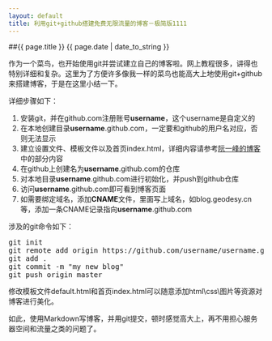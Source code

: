 ```yaml
---
layout: default
title: 利用git+github搭建免费无限流量的博客－极简版1111
---
```

##{{ page.title }}
{{ page.date | date_to_string }}

作为一个菜鸟，也开始使用git并尝试建立自己的博客啦。网上教程很多，讲得也特别详细和复杂。这里为了方便许多像我一样的菜鸟也能高大上地使用git+github来搭建博客，于是在这里小结一下。

详细步骤如下：

1. 安装git，并在github.com注册账号<b>username</b>，这个username是自定义的
2. 在本地创建目录<b>username</b>.github.com，一定要和github的用户名对应，否则无法显示
3. 建立设置文件、模板文件以及首页index.html，详细内容请参考<a href="http://www.ruanyifeng.com/blog/2012/08/blogging_with_jekyll.html" target="new">阮一峰的博客</a>中的部分内容
4. 在github上创建名为<b>username</b>.github.com的仓库
5. 对本地目录<b>username</b>.github.com进行初始化，并push到github仓库
6. 访问<b>username</b>.github.com即可看到博客页面
7. 如需要绑定域名，添加<b>CNAME</b>文件，里面写上域名，如blog.geodesy.cn等，添加一条CNAME记录指向<b>username</b>.github.com

涉及的git命令如下：
<pre>
git init
git remote add origin https://github.com/username/username.github.com.git
git add .
git commit -m "my new blog"
git push origin master
</pre>

修改模板文件default.html和首页index.html可以随意添加html\css\图片等资源对博客进行美化。

如此，使用Markdown写博客，并用git提交，顿时感觉高大上，再不用担心服务器空间和流量之类的问题了。

